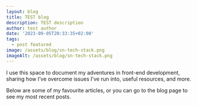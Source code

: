 ```yaml
---
layout: blog
title: TEST blog
description: TEST description
author: test author
date: '2023-09-05T20:33:35+02:00'
tags:
  - post featured
image: /assets/blog/sn-tech-stack.png
imageAlt: /assets/blog/sn-tech-stack.png
---
```

I use this space to document my adventures in front-end development, sharing how I’ve overcome issues I’ve run into, useful resources, and more.



Below are some of my favourite articles, or you can go to the blog page to see my most recent posts.
